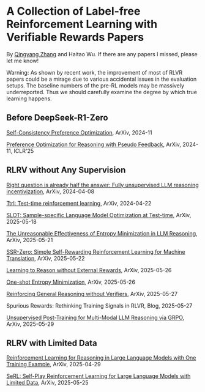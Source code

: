 # A Collection of Label-free Reinforcement Learning with Verifiable Rewards Papers

By [Qingyang Zhang](qingyangzhang.github.io) and Haitao Wu. If there are any papers I missed, please let me know!

Warning: As shown by recent work, the improvement of most of RLVR papers could be a mirage due to various accidental issues in the evaluation setups. The baseline numbers of the pre-RL models may be massively underreported. Thus we should carefully examine the degree by which true learning happens.

## Before DeepSeek-R1-Zero

[Self-Consistency Preference Optimization](https://arxiv.org/abs/2411.04109), ArXiv, 2024-11

[Preference Optimization for Reasoning with Pseudo Feedback](https://arxiv.org/abs/2411.16345), ArXiv, 2024-11, ICLR'25

## RLRV without Any Supervision

[Right question is already half the answer: Fully unsupervised LLM reasoning incentivization](https://arxiv.org/abs/2504.05812), ArXiv, 2024-04-08

[Ttrl: Test-time reinforcement learning](https://arxiv.org/abs/2504.16084), ArXiv, 2024-04-22

[SLOT: Sample-specific Language Model Optimization at Test-time](https://arxiv.org/abs/2505.12392), ArXiv, 2025-05-18

[The Unreasonable Effectiveness of Entropy Minimization in LLM Reasoning](https://arxiv.org/abs/2505.15134), ArXiv, 2025-05-21

[SSR-Zero: Simple Self-Rewarding Reinforcement Learning for Machine Translation](https://arxiv.org/abs/2505.16637), ArXiv, 2025-05-22

[Learning to Reason without External Rewards](https://arxiv.org/abs/2505.19590), ArXiv, 2025-05-26

[One-shot Entropy Minimization](https://arxiv.org/abs/2505.20282), ArXiv, 2025-05-26

[Reinforcing General Reasoning without Verifiers](https://arxiv.org/abs/2505.21493), ArXiv, 2025-05-27

Spurious Rewards: Rethinking Training Signals in RLVR, Blog, 2025-05-27

[Unsupervised Post-Training for Multi-Modal LLM Reasoning via GRPO](https://arxiv.org/abs/2505.22453v1), ArXiv, 2025-05-29

## RLRV with Limited Data

[Reinforcement Learning for Reasoning in Large Language Models with One Training Example](https://arxiv.org/abs/2504.20571), ArXiv, 2025-04-29

[SeRL: Self-Play Reinforcement Learning for Large Language Models with Limited Data](https://arxiv.org/abs/2505.20347), ArXiv, 2025-05-25

